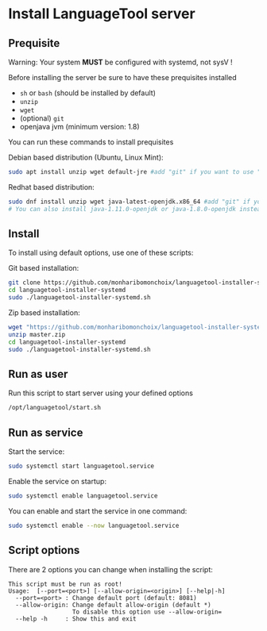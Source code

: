 # Install LanguageTool server

## Prequisite

Warning: Your system __MUST__ be configured with systemd, not sysV !

Before installing the server be sure to have these prequisites installed

- `sh` or `bash` (should be installed by default)
- `unzip`
- `wget`
- (optional) `git`
- openjava jvm (minimum version: 1.8)

You can run these commands to install prequisites

Debian based distribution (Ubuntu, Linux Mint):

```bash
sudo apt install unzip wget default-jre #add "git" if you want to use "git clone"
```

Redhat based distribution:

```bash
sudo dnf install unzip wget java-latest-openjdk.x86_64 #add "git" if you want to use "git clone"
# You can also install java-1.11.0-openjdk or java-1.8.0-openjdk instead of java-latest-openjdk.x86_64
```

## Install

To install using default options, use one of these scripts:

Git based installation:

```bash
git clone https://github.com/monharibomonchoix/languagetool-installer-systemd.git
cd languagetool-installer-systemd
sudo ./languagetool-installer-systemd.sh
```

Zip based installation:

```bash
wget "https://github.com/monharibomonchoix/languagetool-installer-systemd/archive/refs/heads/master.zip" -O master.zip
unzip master.zip
cd languagetool-installer-systemd
sudo ./languagetool-installer-systemd.sh
```

## Run as user

Run this script to start server using your defined options

```bash
/opt/languagetool/start.sh
```

## Run as service

Start the service:

```bash
sudo systemctl start languagetool.service
```

Enable the service on startup:

```bash
sudo systemctl enable languagetool.service
```

You can enable and start the service in one command:

```bash
sudo systemctl enable --now languagetool.service
```

## Script options

There are 2 options you can change when installing the script:

```text
This script must be run as root!
Usage:  [--port=<port>] [--allow-origin=<origin>] [--help|-h]
  --port=<port> : Change default port (default: 8081)
  --allow-origin: Change default allow-origin (default *)
                  To disable this option use --allow-origin=
  --help -h     : Show this and exit
```
